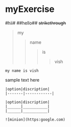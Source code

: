 # myExercise
#hii#
##hello##
~~strikethrough~~
>my
>>name
>>>is
>>>>vish
```
my name is vish
```
sample text here
```
|option|discription|
|-------|------------|

|option|discription|
|______|___________|
|______|___________|

![minion](https:google.com)
